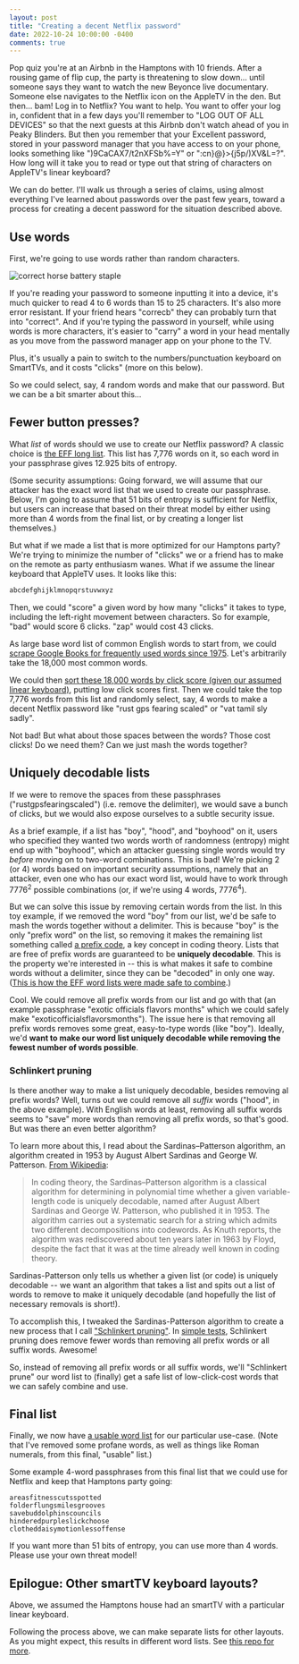 ```yaml
---
layout: post
title: "Creating a decent Netflix password"
date: 2022-10-24 10:00:00 -0400
comments: true
---
```


Pop quiz you're at an Airbnb in the Hamptons with 10 friends. After a rousing game of flip cup, the party is threatening to slow down... until someone says they want to watch the new Beyonce live documentary. Someone else navigates to the Netflix icon on the AppleTV in the den. But then... bam! Log in to Netflix? You want to help. You want to offer your log in, confident that in a few days you'll remember to "LOG OUT OF ALL DEVICES" so that the next guests at this Airbnb don't watch ahead of you in Peaky Blinders. But then you remember that your Excellent password, stored in your password manager that you have access to on your phone, looks something like ")9CaCAX7/t2nXFSb%=Y" or ":cn}@}>{j5p/)XV&L=?". How long will it take you to read or type out that string of characters on AppleTV's linear keyboard?

We can do better. I'll walk us through a series of claims, using almost everything I've learned about passwords over the past few years, toward a process for creating a decent password for the situation described above.

## Use words

First, we're going to use words rather than random characters. 

![correct horse battery staple](https://imgs.xkcd.com/comics/password_strength.png)

If you're reading your password to someone inputting it into a device, it's much quicker to read 4 to 6 words than 15 to 25 characters. It's also more error resistant. If your friend hears "correcb" they can probably turn that into "correct". And if you're typing the password in yourself, while using words is more characters, it's easier to "carry" a word in your head mentally as you move from the password manager app on your phone to the TV.

Plus, it's usually a pain to switch to the numbers/punctuation keyboard on SmartTVs, and it costs "clicks" (more on this below).

So we could select, say, 4 random words and make that our password. But we can be a bit smarter about this...

## Fewer button presses?

What _list_ of words should we use to create our Netflix password? A classic choice is [the EFF long list](https://www.eff.org/dice). This list has 7,776 words on it, so each word in your passphrase gives 12.925 bits of entropy. 

(Some security assumptions: Going forward, we will assume that our attacker has the exact word list that we used to create our passphrase. Below, I'm going to assume that 51 bits of entropy is sufficient for Netflix, but users can increase that based on their threat model by either using more than 4 words from the final list, or by creating a longer list themselves.)

But what if we made a list that is more optimized for our Hamptons party? We're trying to minimize the number of "clicks" we or a friend has to make on the remote as party enthusiasm wanes. What if we assume the linear keyboard that AppleTV uses. It looks like this:

```txt
abcdefghijklmnopqrstuvwxyz
```

Then, we could "score" a given word by how many "clicks" it takes to type, including the left-right movement between characters. So for example, "bad" would score 6 clicks. "zap" would cost 43 clicks. 

As large base word list of common English words to start from, we could [scrape Google Books for frequently used words since 1975](https://github.com/sts10/common_word_list_maker). Let's arbitrarily take the 18,000 most common words. 

We could then [sort these 18,000 words by click score (given our assumed linear keyboard)](https://github.com/sts10/remote-words/blob/main/lists/raw/alpha-line.txt), putting low click scores first. Then we could take the top 7,776 words from this list and randomly select, say, 4 words to make a decent Netflix password like "rust gps fearing scaled" or "vat tamil sly sadly".

Not bad! But what about those spaces between the words? Those cost clicks! Do we need them? Can we just mash the words together?

## Uniquely decodable lists

If we were to remove the spaces from these passphrases ("rustgpsfearingscaled") (i.e. remove the delimiter), we would save a bunch of clicks, but we would also expose ourselves to a subtle security issue. 

As a brief example, if a list has "boy", "hood", and "boyhood" on it, users who specified they wanted two words worth of randomness (entropy) might end up with "boyhood", which an attacker guessing single words would try _before_ moving on to two-word combinations. This is bad! We're picking 2 (or 4) words based on important security assumptions, namely that an attacker, even one who has our exact word list, would have to work through 7776<sup>2</sup> possible combinations (or, if we're using 4 words, 7776<sup>4</sup>).

But we can solve this issue by removing certain words from the list. In this toy example, if we removed the word "boy" from our list, we'd be safe to mash the words together without a delimiter. This is because "boy" is the only "prefix word" on the list, so removing it makes the remaining list something called [a prefix code](https://en.wikipedia.org/wiki/Prefix_code), a key concept in coding theory. Lists that are free of prefix words are guaranteed to be **uniquely decodable**. This is the property we're interested in -- this is what makes it safe to combine words without a delimiter, since they can be "decoded" in only one way. ([This is how the EFF word lists were made safe to combine](https://www.eff.org/deeplinks/2016/07/new-wordlists-random-passphrases).)

Cool. We could remove all prefix words from our list and go with that (an example passphrase "exotic officials flavors months" which we could safely make "exoticofficialsflavorsmonths"). The issue here is that removing all prefix words removes some great, easy-to-type words (like "boy"). Ideally, we'd **want to make our word list uniquely decodable while removing the fewest number of words possible**.

### Schlinkert pruning

Is there another way to make a list uniquely decodable, besides removing al prefix words? Well, turns out we could remove all _suffix_ words ("hood", in the above example). With English words at least, removing all suffix words seems to "save" more words than removing all prefix words, so that's good. But was there an even better algorithm?

To learn more about this, I read about the Sardinas–Patterson algorithm, an algorithm created in 1953 by August Albert Sardinas and George W. Patterson. [From Wikipedia](https://en.wikipedia.org/wiki/Sardinas%E2%80%93Patterson_algorithm): 

> In coding theory, the Sardinas–Patterson algorithm is a classical algorithm for determining in polynomial time whether a given variable-length code is uniquely decodable, named after August Albert Sardinas and George W. Patterson, who published it in 1953. The algorithm carries out a systematic search for a string which admits two different decompositions into codewords. As Knuth reports, the algorithm was rediscovered about ten years later in 1963 by Floyd, despite the fact that it was at the time already well known in coding theory.

Sardinas-Patterson only tells us whether a given list (or code) is uniquely decodable -- we want an algorithm that takes a list and spits out a list of words to remove to make it uniquely decodable (and hopefully the list of necessary removals is short!).

To accomplish this, I tweaked the Sardinas-Patterson algorithm to create a new process that I call ["Schlinkert pruning"](https://sts10.github.io/2022/08/12/efficiently-pruning-until-uniquely-decodable.html). In [simple tests](https://sts10.github.io/2022/08/12/efficiently-pruning-until-uniquely-decodable.html#schlinkert-pruning-preliminary-results), Schlinkert pruning does remove fewer words than removing all prefix words or all suffix words. Awesome!

So, instead of removing all prefix words or all suffix words, we'll "Schlinkert prune" our word list to (finally) get a safe list of low-click-cost words that we can safely combine and use.

## Final list 

Finally, we now have [a usable word list](https://github.com/sts10/remote-words/blob/main/lists/usable/alpha-line.txt) for our particular use-case. (Note that I've removed some profane words, as well as things like Roman numerals, from this final, "usable" list.)

Some example 4-word passphrases from this final list that we could use for Netflix and keep that Hamptons party going:

```
areasfitnesscutsspotted
folderflungsmilesgrooves
savebuddolphinscouncils
hinderedpurpleslickchoose 
clotheddaisymotionlessoffense 
```

If you want more than 51 bits of entropy, you can use more than 4 words. Please use your own threat model!

## Epilogue: Other smartTV keyboard layouts? 

Above, we assumed the Hamptons house had an smartTV with a particular linear keyboard. 

Following the process above, we can make separate lists for other layouts. As you might expect, this results in different word lists. See [this repo for more](https://github.com/sts10/remote-words).
